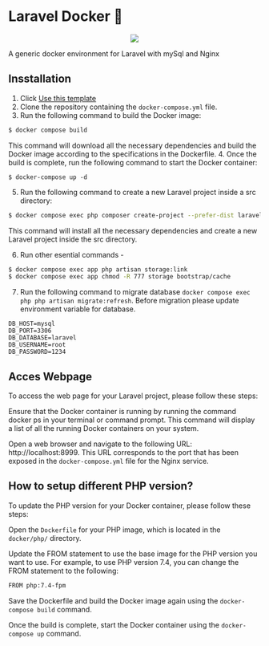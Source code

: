 ﻿# Laravel Docker 🐳

<p align="center">
<img src="https://repository-images.githubusercontent.com/604504498/60f54e29-db30-401a-9d2f-d14864cd5be0">
</p>
A generic docker environment for Laravel with mySql and Nginx


## Insstallation

1. Click [Use this template](https://github.com/rakibdevs/laravel-docker/generate)
2. Clone the repository containing the `docker-compose.yml` file.
3. Run the following command to build the Docker image:

```bash
$ docker compose build
```
This command will download all the necessary dependencies and build the Docker image according to the specifications in the Dockerfile.
4. Once the build is complete, run the following command to start the Docker container: 
```bas
$ docker-compose up -d
```
5. Run the following command to create a new Laravel project inside a src directory:
```bash
$ docker compose exec php composer create-project --prefer-dist laravel/laravel .
```
This command will install all the necessary dependencies and create a new Laravel project inside the src directory.

6. Run other esential commands -
```bash
$ docker compose exec app php artisan storage:link
$ docker compose exec app chmod -R 777 storage bootstrap/cache
```
7. Run the following command to migrate database `docker compose exec php php artisan migrate:refresh`. Before migration please update environment variable for database.
```DB_CONNECTION=mysql
DB_HOST=mysql
DB_PORT=3306
DB_DATABASE=laravel
DB_USERNAME=root
DB_PASSWORD=1234
```

## Acces Webpage
To access the web page for your Laravel project, please follow these steps:

Ensure that the Docker container is running by running the command docker ps in your terminal or command prompt. This command will display a list of all the running Docker containers on your system.

Open a web browser and navigate to the following URL: http://localhost:8999. This URL corresponds to the port that has been exposed in the `docker-compose.yml` file for the Nginx service.

## How to setup different PHP version?
To update the PHP version for your Docker container, please follow these steps:

Open the `Dockerfile` for your PHP image, which is located in the `docker/php/` directory.

Update the FROM statement to use the base image for the PHP version you want to use. For example, to use PHP version 7.4, you can change the FROM statement to the following:

```bash
FROM php:7.4-fpm
```
Save the Dockerfile and build the Docker image again using the `docker-compose build` command.

Once the build is complete, start the Docker container using the `docker-compose up` command.
